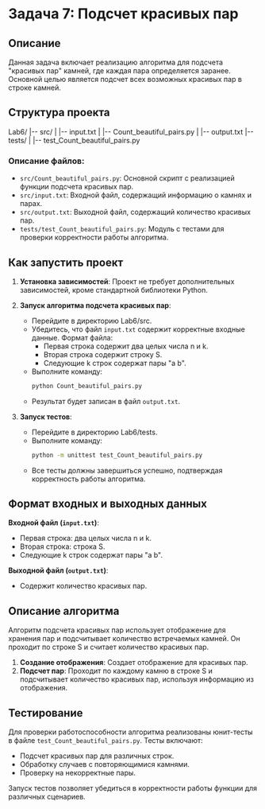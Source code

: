 # Задача 7: Подсчет красивых пар

## Описание
Данная задача включает реализацию алгоритма для подсчета "красивых пар" камней, где каждая пара определяется заранее. Основной целью является подсчет всех возможных красивых пар в строке камней.

## Структура проекта
Lab6/
|-- src/
| |-- input.txt
| |-- Count_beautiful_pairs.py
| |-- output.txt
|-- tests/
| |-- test_Count_beautiful_pairs.py


### Описание файлов:
- `src/Count_beautiful_pairs.py`: Основной скрипт с реализацией функции подсчета красивых пар.
- `src/input.txt`: Входной файл, содержащий информацию о камнях и парах.
- `src/output.txt`: Выходной файл, содержащий количество красивых пар.
- `tests/test_Count_beautiful_pairs.py`: Модуль с тестами для проверки корректности работы алгоритма.

## Как запустить проект
1. **Установка зависимостей**: Проект не требует дополнительных зависимостей, кроме стандартной библиотеки Python.
2. **Запуск алгоритма подсчета красивых пар**:
   - Перейдите в директорию Lab6/src.
   - Убедитесь, что файл `input.txt` содержит корректные входные данные. Формат файла:
     - Первая строка содержит два целых числа n и k.
     - Вторая строка содержит строку S.
     - Следующие k строк содержат пары "a b".
   - Выполните команду:
     ```sh
     python Count_beautiful_pairs.py
     ```
   - Результат будет записан в файл `output.txt`.

3. **Запуск тестов**:
   - Перейдите в директорию Lab6/tests.
   - Выполните команду:
     ```sh
     python -m unittest test_Count_beautiful_pairs.py
     ```
   - Все тесты должны завершиться успешно, подтверждая корректность работы алгоритма.

## Формат входных и выходных данных
**Входной файл (`input.txt`)**:
- Первая строка: два целых числа n и k.
- Вторая строка: строка S.
- Следующие k строк содержат пары "a b".

**Выходной файл (`output.txt`)**:
- Содержит количество красивых пар.

## Описание алгоритма
Алгоритм подсчета красивых пар использует отображение для хранения пар и подсчитывает количество встречаемых камней. Он проходит по строке S и считает количество красивых пар.

1. **Создание отображения**: Создает отображение для красивых пар.
2. **Подсчет пар**: Проходит по каждому камню в строке S и подсчитывает количество красивых пар, используя информацию из отображения.

## Тестирование
Для проверки работоспособности алгоритма реализованы юнит-тесты в файле `test_Count_beautiful_pairs.py`. Тесты включают:
- Подсчет красивых пар для различных строк.
- Обработку случаев с повторяющимися камнями.
- Проверку на некорректные пары.

Запуск тестов позволяет убедиться в корректности работы функции для различных сценариев.